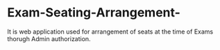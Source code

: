 # Exam-Seating-Arrangement-
It is web application used for arrangement of seats at the time of Exams thorugh Admin authorization. 
